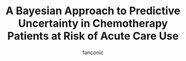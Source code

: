 ---
title: A Bayesian Approach to Predictive Uncertainty in Chemotherapy Patients at Risk of Acute Care Use  
author: fanconic
paperauthors: Claudio Fanconi, Anne de Hond, Dylan Peterson, Angelo Capodici, Tina Hernandez-Boussard
categories: [ Uncertainty Estimation, Clinical Informatics, Bayesian Machine Learning ]
image: assets/images/uncertainty.png  
venue:  eBioMedicine, Volume 92, 2023, 104632, ISSN 2352-3964
link: https://www.sciencedirect.com/science/article/pii/S2352396423001974
pdf: https://pdf.sciencedirectassets.com/311451/1-s2.0-S2352396423X0005X/1-s2.0-S2352396423001974/main.pdf?X-Amz-Security-Token=IQoJb3JpZ2luX2VjEIz%2F%2F%2F%2F%2F%2F%2F%2F%2F%2FwEaCXVzLWVhc3QtMSJHMEUCIQDd2NlC7D9wV%2FCY7xh350gV6%2BdqO%2FJOuofPb3629YSkrAIgY7zeCpucwX3MjR1myCrg5Z7ZonC1gGTmDdKK5escJTUquwUIxf%2F%2F%2F%2F%2F%2F%2F%2F%2F%2FARAFGgwwNTkwMDM1NDY4NjUiDNIduqjmaK9bm9tHJCqPBd3SvauDsSTikJzljdFkBfaPA%2Bt3GVOIZznkbB5koEmiOp4mh3JmvNOvHGArsNP9Trd%2BXX4s4Vtt0ykTihF3eMbdZiXLPXFxRQEA1uzUZurfnaQDvSzZM3GFxPQQoqgOJjz1ry4I9jBJaaQJTECQmaWuyyhmlvcVnENNIMFaaALVp0ypXlOVAgVvXsywIO1Q%2Fl6TZk14Z6hf0UBA5uUcZ1DLjSqP3gf4%2FR1PCzwtPEluTo1EqRGmfP0JIR0FUXcwFVtJCIXjmY9BTx1SJfp21ViUDfoNhKlakK%2FeRTQYTWj99zw73IfhKuYGR35pBoZWUUi1QLPxcZHtLu9D2Sq0bX7Qi3I8wB58XQrbfgLYmkIDRZoPL9A%2F7yq%2Fs%2BOv4J5ORZBHD2yS923VhLMHm3lVTXDAnEqyDOOcB5XHXfbZzFM8x0gutHMqPrFPxeWri0oimgmIZbda2PkYYHDNT23zCVuUBxiEJaXlJv2PdC7lTLSwd6yD1Re2QDKBob9MVa%2Fzk0yTIMvxOjEAECZqYP8zZl08KK655a4OTi%2BvYJBatIL1uuJhzKfYwHgW%2F672bVCEQLr4yVSNEOKPPBOYeu5og6CACeCYwtKcYZDl2Q%2FYNQeGN1Awa%2FwxlwJxhBQ%2FVPAois5VlSL5ZCt%2FyCvuP%2BgSsbEA9Cv8NO5pqiIwGZBXYq1aWywgjfw5M6YHzEDjTEapQQPMUfHqWp6CDbPt5H%2FR0sVyd07S8Z%2BjYVeH01tiQQGmVUCVbhshHhFbjmzAQ1MS%2FQ60Cmbgs%2FvedJUz2sPq6fifuptu8O%2FRgp8QcyDD50ZwxCEva4Lwwe%2FgcN7RIYxhWgRS6nogYVtnUpHDc05I4SefXtgjB5rygfBN2EPTgXMwp%2BfjowY6sQELi6AWTuOzArpNn3JP63A%2Bkt06F2n7cJTtPM9WZhsdd1EhZEFG5dl3yCsqHM6aOBzqtz5hSqM4Ahs5UIUsCNaCkBIFGEFoRY4n6XR2fPUiTHLgZNs7MmWIeW7eRePg%2F6Lc40RvNw2qevaaOpdZ6sHZAeukj9Pow%2F%2FF77WF0wE0ES277my8GMlHa5WLchqi0SaR2K3yNYaLZXZPpihmrKhVMommDWKyGR86eZqW57cifrw%3D&X-Amz-Algorithm=AWS4-HMAC-SHA256&X-Amz-Date=20230601T210107Z&X-Amz-SignedHeaders=host&X-Amz-Expires=300&X-Amz-Credential=ASIAQ3PHCVTYWWQQILWU%2F20230601%2Fus-east-1%2Fs3%2Faws4_request&X-Amz-Signature=e406150b1928019a008e01097fff42b29803d2f589cd156285988b92f0f5d437&hash=e6e448329be8e53febbeb390aa9bf8ee8f8a31b16ef9aa062e3563113ae0e5e4&host=68042c943591013ac2b2430a89b270f6af2c76d8dfd086a07176afe7c76c2c61&pii=S2352396423001974&tid=spdf-5d2c8d06-d3fe-42cb-9397-f06ea096761a&sid=68a9986031e018412b6aece24f1a188c2a0agxrqb&type=client&tsoh=d3d3LnNjaWVuY2VkaXJlY3QuY29t&ua=190e55065700595d045054&rr=7d0a63d63bec0f5a&cc=ch
github: https://github.com/su-boussard-lab/acu-uncertainty-estimation
---